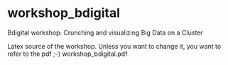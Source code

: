 # workshop_bdigital
Bdigital workshop: Crunching and visualizing Big Data on a Cluster

Latex source of the workshop.
Unless you want to change it, you want to refer to the pdf ;-) workshop_bdigital.pdf 
